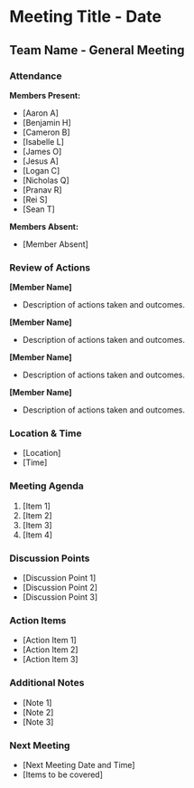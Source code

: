 # Meeting Title - Date
## Team Name - General Meeting

### Attendance

**Members Present:**
- [Aaron A]
- [Benjamin H]
- [Cameron B]
- [Isabelle L]
- [James O]
- [Jesus A]
- [Logan C]
- [Nicholas Q]
- [Pranav R]
- [Rei S]
- [Sean T]

**Members Absent:**
- [Member Absent]

### Review of Actions

**[Member Name]**
  - Description of actions taken and outcomes.

**[Member Name]**
  - Description of actions taken and outcomes.

**[Member Name]**
  - Description of actions taken and outcomes.

**[Member Name]**
  - Description of actions taken and outcomes.

### Location & Time

- [Location]
- [Time]

### Meeting Agenda

1. [Item 1]
2. [Item 2]
3. [Item 3]
4. [Item 4]

### Discussion Points

- [Discussion Point 1]
- [Discussion Point 2]
- [Discussion Point 3]

### Action Items

- [Action Item 1]
- [Action Item 2]
- [Action Item 3]

### Additional Notes

- [Note 1]
- [Note 2]
- [Note 3]

### Next Meeting

- [Next Meeting Date and Time]
- [Items to be covered]

